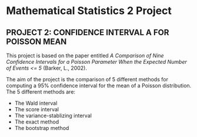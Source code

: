 # Mathematical Statistics 2 Project
## PROJECT 2: CONFIDENCE INTERVAL A FOR POISSON MEAN

This project is based on the paper entitled *A Comparison of Nine Confidence Intervals for a Poisson Parameter When the Expected Number of Events  <= 5* (Barker, L., 2002). 

The aim of the project is the comparison of 5 different methods for computing a 95% confidence interval for the mean of a Poisson distribution. The 5 different methods are:
* The Wald interval
* The score interval
* The variance-stablizing interval
* The exact method
* The bootstrap method

